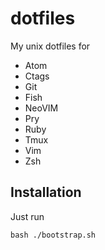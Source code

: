 # dotfiles

My unix dotfiles for 

- Atom
- Ctags
- Git
- Fish
- NeoVIM
- Pry
- Ruby
- Tmux
- Vim
- Zsh

## Installation

Just run 

    bash ./bootstrap.sh
